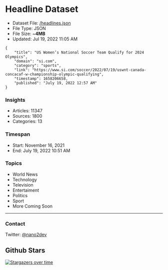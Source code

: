 # Headline Dataset

- Dataset File: [/headlines.json](https://raw.githubusercontent.com/fwd/news/master/headlines.json) 
- File Type: JSON
- File Size: ~**4MB**
- Updated: Jul 19, 2022 11:05 AM

```
{
    "title": "US Women’s National Soccer Team Qualify for 2024 Olympics",
    "domain": "si.com",
    "category": "sports",
    "link": "https://www.si.com/soccer/2022/07/19/uswnt-canada-concacaf-w-championship-olympic-qualifying",
    "timestamp": 1658206658,
    "published": "July 19, 2022 12:57 AM"
}
```

### Insights

- Articles: 11347
- Sources: 1800
- Categories: 13

### Timespan

- Start: November 16, 2021
- End: July 19, 2022 10:51 AM

### Topics

- World News
- Technology
- Television
- Entertaiment
- Politics
- Sport
- More Coming Soon

---

### Contact 

Twitter: [@nano2dev](https://twitter.com/nano2dev)

## Github Stars

[![Stargazers over time](https://starchart.cc/fwd/news.svg)](https://starchart.cc/fwd/news)
	